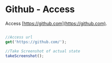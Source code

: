 # Github - Access

Access [https://github.com](https://github.com).

```javascript

//Access url
get('https://github.com/');

//Take Screenshot of actual state
takeScreenshot();
```

